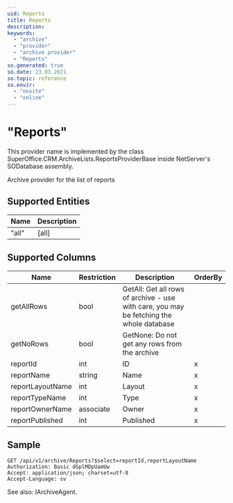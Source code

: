 ```yaml
---
uid: Reports
title: Reports
description: 
keywords:
  - "archive"
  - "provider"
  - "archive provider"
  - "Reports"
so.generated: true
so.date: 23.03.2021
so.topic: reference
so.envir:
  - "onsite"
  - "online"
---
```


# "Reports"

This provider name is implemented by the class <see cref="T:SuperOffice.CRM.ArchiveLists.ReportsProviderBase">SuperOffice.CRM.ArchiveLists.ReportsProviderBase</see> inside NetServer's SODatabase assembly.

Archive provider for the list of reports

## Supported Entities
| Name | Description |
| ---- | ----- |
|"all"|[all]|

## Supported Columns
| Name | Restriction | Description | OrderBy
| ---- | ----- | ------- | ------ |
|getAllRows|bool|GetAll: Get all rows of archive - use with care, you may be fetching the whole database|  |
|getNoRows|bool|GetNone: Do not get any rows from the archive|  |
|reportId|int|ID| x |
|reportName|string|Name| x |
|reportLayoutName|int|Layout| x |
|reportTypeName|int|Type| x |
|reportOwnerName|associate|Owner| x |
|reportPublished|int|Published| x |

## Sample

```http!
GET /api/v1/archive/Reports?$select=reportId,reportLayoutName
Authorization: Basic dGplMDpUamUw
Accept: application/json; charset=utf-8
Accept-Language: sv

```



See also: <see cref="T:SuperOffice.CRM.Services.IArchiveAgent">IArchiveAgent</see>.</p>

